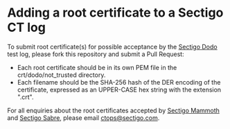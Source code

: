 # Adding a root certificate to a Sectigo CT log
To submit root certificate(s) for possible acceptance by the [Sectigo Dodo](crt/dodo) test log, please fork this repository and submit a Pull Request:
- Each root certificate should be in its own PEM file in the crt/dodo/not_trusted directory.
- Each filename should be the SHA-256 hash of the DER encoding of the certificate, expressed as an UPPER-CASE hex string with the extension ".crt".

For all enquiries about the root certificates accepted by [Sectigo Mammoth](crt/mammoth) and [Sectigo Sabre](crt/sabre), please email ctops@sectigo.com.
